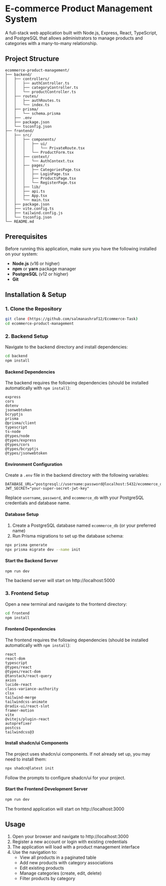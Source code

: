 # E-commerce Product Management System

A full-stack web application built with Node.js, Express, React, TypeScript, and PostgreSQL that allows administrators to manage products and categories with a many-to-many relationship.

## Project Structure

```
ecommerce-product-management/
├── backend/
│   ├── controllers/
│   │   ├── authController.ts
│   │   ├── categoryController.ts
│   │   └── productController.ts
│   ├── routes/
│   │   ├── authRoutes.ts
│   │   └── index.ts
│   ├── prisma/
│   │   └── schema.prisma
│   ├── .env
│   ├── package.json
│   └── tsconfig.json
├── frontend/
│   ├── src/
│   │   ├── components/
│   │   │   ├── ui/
│   │   │   │   └── PrivateRoute.tsx
│   │   │   └── ProductForm.tsx
│   │   ├── context/
│   │   │   └── AuthContext.tsx
│   │   ├── pages/
│   │   │   ├── CategoriesPage.tsx
│   │   │   ├── LoginPage.tsx
│   │   │   ├── ProductsPage.tsx
│   │   │   └── RegisterPage.tsx
│   │   ├── lib/
│   │   ├── api.ts
│   │   ├── App.tsx
│   │   └── main.tsx
│   ├── package.json
│   ├── vite.config.ts
│   ├── tailwind.config.js
│   └── tsconfig.json
└── README.md
```

## Prerequisites

Before running this application, make sure you have the following installed on your system:

- **Node.js** (v16 or higher)
- **npm** or **yarn** package manager
- **PostgreSQL** (v12 or higher)
- **Git**

## Installation & Setup

### 1. Clone the Repository

```bash
git clone (https://github.com/salmanashraf12/Ecommerce-Task)
cd ecommerce-product-management
```

### 2. Backend Setup

Navigate to the backend directory and install dependencies:

```bash
cd backend
npm install
```

#### Backend Dependencies

The backend requires the following dependencies (should be installed automatically with `npm install`):

```
express
cors
dotenv
jsonwebtoken
bcryptjs
prisma
@prisma/client
typescript
ts-node
@types/node
@types/express
@types/cors
@types/bcryptjs
@types/jsonwebtoken
```

#### Environment Configuration

Create a `.env` file in the backend directory with the following variables:

```env
DATABASE_URL="postgresql://username:password@localhost:5432/ecommerce_db"
JWT_SECRET="your-super-secret-jwt-key"

```

Replace `username`, `password`, and `ecommerce_db` with your PostgreSQL credentials and database name.

#### Database Setup

1. Create a PostgreSQL database named `ecommerce_db` (or your preferred name)
2. Run Prisma migrations to set up the database schema:

```bash
npx prisma generate
npx prisma migrate dev --name init
```

#### Start the Backend Server

```bash
npm run dev
```

The backend server will start on http://localhost:5000

### 3. Frontend Setup

Open a new terminal and navigate to the frontend directory:

```bash
cd frontend
npm install
```

#### Frontend Dependencies

The frontend requires the following dependencies (should be installed automatically with `npm install`):

```
react
react-dom
typescript
@types/react
@types/react-dom
@tanstack/react-query
axios
lucide-react
class-variance-authority
clsx
tailwind-merge
tailwindcss-animate
@radix-ui/react-slot
framer-motion
vite
@vitejs/plugin-react
autoprefixer
postcss
tailwindcss@3
```

#### Install shadcn/ui Components

The project uses shadcn/ui components. If not already set up, you may need to install them:

```bash
npx shadcn@latest init
```

Follow the prompts to configure shadcn/ui for your project.


#### Start the Frontend Development Server

```bash
npm run dev
```

The frontend application will start on http://localhost:3000

## Usage

1. Open your browser and navigate to http://localhost:3000
2. Register a new account or login with existing credentials
3. The application will load with a product management interface
4. Use the navigation to:
   - View all products in a paginated table
   - Add new products with category associations
   - Edit existing products
   - Manage categories (create, edit, delete)
   - Filter products by category



